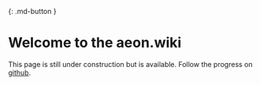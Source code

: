 [<span class="label_source"></span>](#){: .md-button }
# Welcome to the aeon.wiki

This page is still under construction but is available. Follow the progress on [github](https://github.com/ivoryguru/aeonwiki).

##
